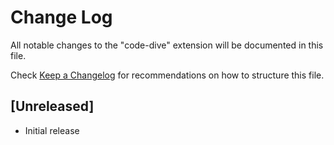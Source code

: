 # Change Log

All notable changes to the "code-dive" extension will be documented in this file.

Check [Keep a Changelog](http://keepachangelog.com/) for recommendations on how to structure this file.

## [Unreleased]

- Initial release